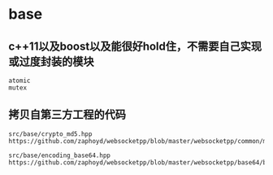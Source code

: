# base

## c++11以及boost以及能很好hold住，不需要自己实现或过度封装的模块

```
atomic
mutex
```

## 拷贝自第三方工程的代码

```
src/base/crypto_md5.hpp
https://github.com/zaphoyd/websocketpp/blob/master/websocketpp/common/md5.hpp

src/base/encoding_base64.hpp
https://github.com/zaphoyd/websocketpp/blob/master/websocketpp/base64/base64.hpp
```
